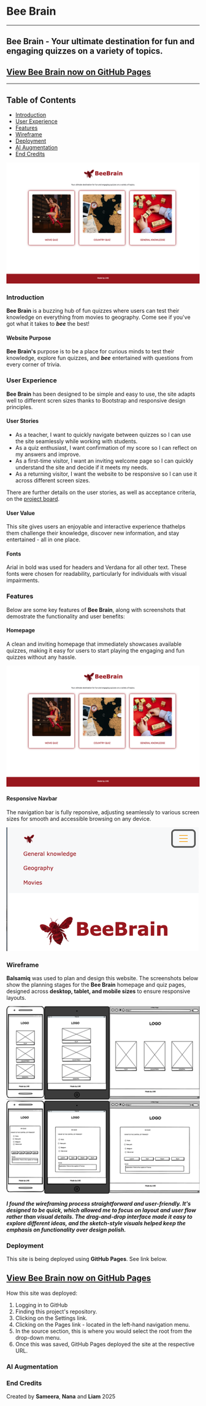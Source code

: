 # Bee Brain 

--- 

## Bee Brain - Your ultimate destination for fun and engaging quizzes on a variety of topics.

## [View Bee Brain now on GitHub Pages](https://nanamontford.github.io/bee-brain/)

---

## Table of Contents

- [Introduction](#introduction)
- [User Experience](#user-experience)
- [Features](#features)
- [Wireframe](#wireframe)
- [Deployment](#deployment)
- [AI Augmentation](#ai-augmentation)
- [End Credits](#end-credits)

![readme-homepage-screenshot](assets/images/readme-homepage-screenshot.png)

### Introduction 

**Bee Brain** is a buzzing hub of fun quizzes where users can test their knowledge on everything from movies to geography. Come see if you've got what it takes to ***bee*** the best! 

#### Website Purpose

**Bee Brain's** purpose is to be a place for curious minds to test their knowledge, explore fun quizzes, and ***bee*** entertained with questions from every corner of trivia.

### User Experience

**Bee Brain** has been designed to be simple and easy to use, the site adapts well to different scren sizes thanks to Bootstrap and responsive design principles.

#### User Stories 
- As a teacher, I want to quickly navigate between quizzes so I can use the site seamlessly while working with students.
- As a quiz enthusiast, I want confirmation of my score so I can reflect on my answers and improve.
- As a first-time visitor, I want an inviting welcome page so I can quickly understand the site and decide if it meets my needs.
- As a returning visitor, I want the website to be responsive so I can use it across different screen sizes.

There are further details on the user stories, as well as acceptance criteria, on the [project board](https://github.com/users/nanamontford/projects/4).

#### User Value

This site gives users an enjoyable and interactive experience thathelps them challenge their knowledge, discover new information, and stay entertained - all in one place.

#### Fonts 

Arial in bold was used for headers and Verdana for all other text. These fonts were chosen for readability, particularly for individuals with visual impairments. 

### Features

Below are some key features of **Bee Brain**, along with screenshots that demostrate the functionality and user benefits:

#### Homepage

A clean and inviting homepage that immediately showcases available quizzes, making it easy for users to start playing the engaging and fun quizzes without any hassle.

![readme-homepage-screenshot](assets/images/readme-homepage-screenshot.png)


#### Responsive Navbar

The navigation bar is fully reponsive, adjusting seamlessly to various screen sizes for smooth and accessible browsing on any device.

![navbar-screenshot](assets/images/navbar-screenshot.png)

### Wireframe

**Balsamiq** was used to plan and design this website. The screenshots below show the planning stages for the **Bee Brain** homepage and quiz pages, designed across **desktop, tablet, and mobile sizes** to ensure responsive layouts.

![wireframe1](assets/images/wireframe1.png)
![wireframe2](assets/images/wireframe2.png)

***I found the wireframing process straightforward and user-friendly. It's designed to be quick, which allowed me to focus on layout and user flow rather than visual details. The drag-and-drop interface made it easy to explore different ideas, and the sketch-style visuals helped keep the emphasis on functionality over design polish.***

### Deployment

This site is being deployed using **GitHub Pages**. See link below.

## [View Bee Brain now on GitHub Pages](https://nanamontford.github.io/bee-brain/)

How this site was deployed:

1. Logging in to GitHub
2. Finding this project's repository.
3. Clicking on the Settings link.
4. Clicking on the Pages link - located in the left-hand navigation menu.
5. In the source section, this is where you would select the root from the drop-down menu.
6. Once this was saved, GitHub Pages deployed the site at the respective URL.

### AI Augmentation
<!-- talk about how it was used to assist in debugging errors, logo generation/creation, give suggested corrections with explinations, optimise code for performance & UX/UI, help the learning & development process + workflow. -->

### End Credits

Created by **Sameera**, **Nana** and **Liam** 2025